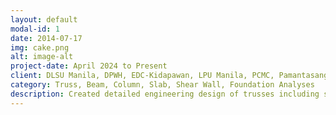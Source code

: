 ```yaml
---
layout: default
modal-id: 1
date: 2014-07-17
img: cake.png
alt: image-alt
project-date: April 2024 to Present
client: DLSU Manila, DPWH, EDC-Kidapawan, LPU Manila, PCMC, Pamantasang Lungsod ng Pasig (PLP)
category: Truss, Beam, Column, Slab, Shear Wall, Foundation Analyses
description: Created detailed engineering design of trusses including steel and timber truss designs, retrofit designs of beams and columns, rebar design, carbon fiber reinforcement polymer application on low to mid-rise buildings and utilized MIDAS Gen and STAAD Foundation in foundation design retrofit design including isolated, combined, and mat footing analysis 
---
```

